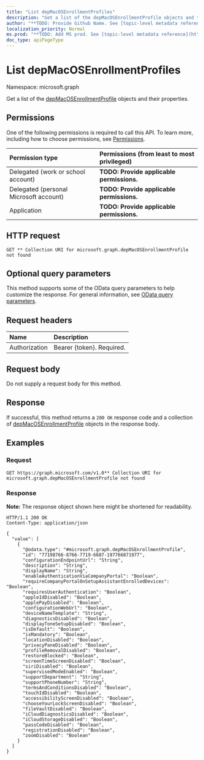 ```yaml
---
title: "List depMacOSEnrollmentProfiles"
description: "Get a list of the depMacOSEnrollmentProfile objects and their properties."
author: "**TODO: Provide Github Name. See [topic-level metadata reference](https://msgo.azurewebsites.net/add/document/guidelines/metadata.html#topic-level-metadata)**"
localization_priority: Normal
ms.prod: "**TODO: Add MS prod. See [topic-level metadata reference](https://msgo.azurewebsites.net/add/document/guidelines/metadata.html#topic-level-metadata)**"
doc_type: apiPageType
---
```


# List depMacOSEnrollmentProfiles
Namespace: microsoft.graph



Get a list of the [depMacOSEnrollmentProfile](../resources/depmacosenrollmentprofile.md) objects and their properties.

## Permissions
One of the following permissions is required to call this API. To learn more, including how to choose permissions, see [Permissions](/graph/permissions-reference).

|Permission type|Permissions (from least to most privileged)|
|:---|:---|
|Delegated (work or school account)|**TODO: Provide applicable permissions.**|
|Delegated (personal Microsoft account)|**TODO: Provide applicable permissions.**|
|Application|**TODO: Provide applicable permissions.**|

## HTTP request

<!-- {
  "blockType": "ignored"
}
-->
``` http
GET ** Collection URI for microsoft.graph.depMacOSEnrollmentProfile not found
```

## Optional query parameters
This method supports some of the OData query parameters to help customize the response. For general information, see [OData query parameters](/graph/query-parameters).

## Request headers
|Name|Description|
|:---|:---|
|Authorization|Bearer {token}. Required.|

## Request body
Do not supply a request body for this method.

## Response

If successful, this method returns a `200 OK` response code and a collection of [depMacOSEnrollmentProfile](../resources/depmacosenrollmentprofile.md) objects in the response body.

## Examples

### Request
<!-- {
  "blockType": "request",
  "name": "list_depmacosenrollmentprofile"
}
-->
``` http
GET https://graph.microsoft.com/v1.0** Collection URI for microsoft.graph.depMacOSEnrollmentProfile not found
```


### Response
**Note:** The response object shown here might be shortened for readability.
<!-- {
  "blockType": "response",
  "truncated": true,
  "@odata.type": "Collection(microsoft.graph.depMacOSEnrollmentProfile)"
}
-->
``` http
HTTP/1.1 200 OK
Content-Type: application/json

{
  "value": [
    {
      "@odata.type": "#microsoft.graph.depMacOSEnrollmentProfile",
      "id": "77198766-8766-7719-6687-197766871977",
      "configurationEndpointUrl": "String",
      "description": "String",
      "displayName": "String",
      "enableAuthenticationViaCompanyPortal": "Boolean",
      "requireCompanyPortalOnSetupAssistantEnrolledDevices": "Boolean",
      "requiresUserAuthentication": "Boolean",
      "appleIdDisabled": "Boolean",
      "applePayDisabled": "Boolean",
      "configurationWebUrl": "Boolean",
      "deviceNameTemplate": "String",
      "diagnosticsDisabled": "Boolean",
      "displayToneSetupDisabled": "Boolean",
      "isDefault": "Boolean",
      "isMandatory": "Boolean",
      "locationDisabled": "Boolean",
      "privacyPaneDisabled": "Boolean",
      "profileRemovalDisabled": "Boolean",
      "restoreBlocked": "Boolean",
      "screenTimeScreenDisabled": "Boolean",
      "siriDisabled": "Boolean",
      "supervisedModeEnabled": "Boolean",
      "supportDepartment": "String",
      "supportPhoneNumber": "String",
      "termsAndConditionsDisabled": "Boolean",
      "touchIdDisabled": "Boolean",
      "accessibilityScreenDisabled": "Boolean",
      "chooseYourLockScreenDisabled": "Boolean",
      "fileVaultDisabled": "Boolean",
      "iCloudDiagnosticsDisabled": "Boolean",
      "iCloudStorageDisabled": "Boolean",
      "passCodeDisabled": "Boolean",
      "registrationDisabled": "Boolean",
      "zoomDisabled": "Boolean"
    }
  ]
}
```

